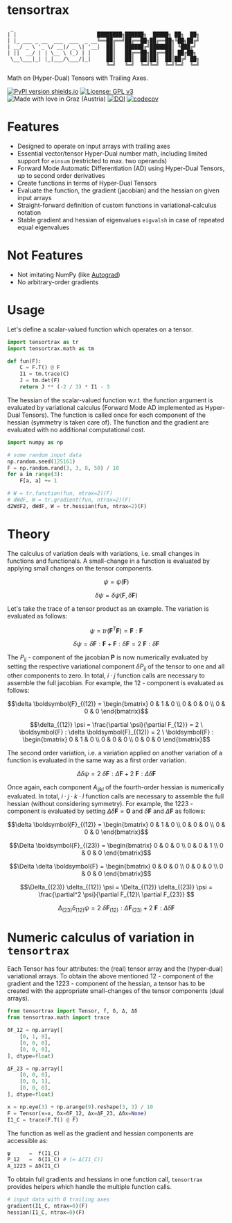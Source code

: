 # tensortrax

```
 _                            
| |                          ████████╗██████╗  █████╗ ██╗  ██╗
| |_ ___ _ __  ___  ___  _ __╚══██╔══╝██╔══██╗██╔══██╗╚██╗██╔╝
| __/ _ \ '_ \/ __|/ _ \| '__|  ██║   ██████╔╝███████║ ╚███╔╝ 
| ||  __/ | | \__ \ (_) | |     ██║   ██╔══██╗██╔══██║ ██╔██╗ 
 \__\___|_| |_|___/\___/|_|     ██║   ██║  ██║██║  ██║██╔╝ ██╗
                                ╚═╝   ╚═╝  ╚═╝╚═╝  ╚═╝╚═╝  ╚═╝  
```

Math on (Hyper-Dual) Tensors with Trailing Axes.

[![PyPI version shields.io](https://img.shields.io/pypi/v/tensortrax.svg)](https://pypi.python.org/pypi/tensortrax/) [![License: GPL v3](https://img.shields.io/badge/License-GPLv3-blue.svg)](https://www.gnu.org/licenses/gpl-3.0) ![Made with love in Graz (Austria)](https://img.shields.io/badge/Made%20with%20%E2%9D%A4%EF%B8%8F%20in-Graz%20(Austria)-0c674a) [![DOI](https://zenodo.org/badge/570708066.svg)](https://zenodo.org/badge/latestdoi/570708066) [![codecov](https://codecov.io/github/adtzlr/tensortrax/branch/main/graph/badge.svg?token=7DTH0HKYO9)](https://codecov.io/github/adtzlr/tensortrax)

# Features
- Designed to operate on input arrays with trailing axes
- Essential vector/tensor Hyper-Dual number math, including limited support for `einsum` (restricted to max. two operands)
- Forward Mode Automatic Differentiation (AD) using Hyper-Dual Tensors, up to second order derivatives
- Create functions in terms of Hyper-Dual Tensors
- Evaluate the function, the gradient (jacobian) and the hessian on given input arrays
- Straight-forward definition of custom functions in variational-calculus notation
- Stable gradient and hessian of eigenvalues `eigvalsh` in case of repeated equal eigenvalues

# Not Features
- Not imitating NumPy (like [Autograd](https://github.com/HIPS/autograd))
- No arbitrary-order gradients

# Usage
Let's define a scalar-valued function which operates on a tensor.

```python
import tensortrax as tr
import tensortrax.math as tm

def fun(F):
    C = F.T() @ F
    I1 = tm.trace(C)
    J = tm.det(F)
    return J ** (-2 / 3) * I1 - 3
```

The hessian of the scalar-valued function w.r.t. the function argument is evaluated by variational calculus (Forward Mode AD implemented as Hyper-Dual Tensors). The function is called once for each component of the hessian (symmetry is taken care of). The function and the gradient are evaluated with no additional computational cost. 

```python
import numpy as np

# some random input data
np.random.seed(125161)
F = np.random.rand(3, 3, 8, 50) / 10
for a in range(3):
    F[a, a] += 1

# W = tr.function(fun, ntrax=2)(F)
# dWdF, W = tr.gradient(fun, ntrax=2)(F)
d2WdF2, dWdF, W = tr.hessian(fun, ntrax=2)(F)
```

# Theory
The calculus of variation deals with variations, i.e. small changes in functions and functionals. A small-change in a function is evaluated by applying small changes on the tensor components.

```math
\psi = \psi(\boldsymbol{F})
```

```math
\delta \psi = \delta \psi(\boldsymbol{F}, \delta \boldsymbol{F})
```

Let's take the trace of a tensor product as an example. The variation is evaluated as follows:

```math
\psi = tr(\boldsymbol{F}^T \boldsymbol{F}) = \boldsymbol{F} : \boldsymbol{F}
```

```math
\delta \psi = \delta \boldsymbol{F} : \boldsymbol{F} + \boldsymbol{F} : \delta \boldsymbol{F} = 2 \ \boldsymbol{F} : \delta \boldsymbol{F}
```

The $P_{ij}$ - component of the jacobian $\boldsymbol{P}$ is now numerically evaluated by setting the respective variational component $\delta P_{ij}$ of the tensor to one and all other components to zero. In total, $i \cdot j$ function calls are necessary to assemble the full jacobian. For example, the $12$ - component is evaluated as follows:

```math
\delta \boldsymbol{F}_{(12)} = \begin{bmatrix} 0 & 1 & 0 \\ 0 & 0 & 0 \\ 0 & 0 & 0 \end{bmatrix}
```

```math
\delta_{(12)} \psi = \frac{\partial \psi}{\partial F_{12}} = 2 \ \boldsymbol{F} : \delta \boldsymbol{F}_{(12)} = 2 \ \boldsymbol{F} : \begin{bmatrix} 0 & 1 & 0 \\ 0 & 0 & 0 \\ 0 & 0 & 0 \end{bmatrix}
```

The second order variation, i.e. a variation applied on another variation of a function is evaluated in the same way as a first order variation.

```math
\Delta \delta \psi = 2 \ \delta \boldsymbol{F} : \Delta \boldsymbol{F} + 2 \ \boldsymbol{F} : \Delta \delta \boldsymbol{F}
```

Once again, each component $A_{ijkl}$ of the fourth-order hessian is numerically evaluated. In total, $i \cdot j \cdot k \cdot l$ function calls are necessary to assemble the full hessian (without considering symmetry). For example, the $1223$ - component is evaluated by setting $\Delta \delta \boldsymbol{F} = \boldsymbol{0}$ and $\delta \boldsymbol{F}$ and $\Delta \boldsymbol{F}$ as follows:

```math
\delta \boldsymbol{F}_{(12)} = \begin{bmatrix} 0 & 1 & 0 \\ 0 & 0 & 0 \\ 0 & 0 & 0 \end{bmatrix}
```

```math
\Delta \boldsymbol{F}_{(23)} = \begin{bmatrix} 0 & 0 & 0 \\ 0 & 0 & 1 \\ 0 & 0 & 0 \end{bmatrix}
```

```math
\Delta \delta \boldsymbol{F} = \begin{bmatrix} 0 & 0 & 0 \\ 0 & 0 & 0 \\ 0 & 0 & 0 \end{bmatrix}
```

```math
\Delta_{(23)} \delta_{(12)} \psi = \Delta_{(12)} \delta_{(23)} \psi = \frac{\partial^2 \psi}{\partial F_{12}\ \partial F_{23}} 
```

```math
\Delta_{(23)} \delta_{(12)} \psi = 2 \ \delta \boldsymbol{F}_{(12)} : \Delta \boldsymbol{F}_{(23)} + 2 \ \boldsymbol{F} : \Delta \delta \boldsymbol{F}
```

# Numeric calculus of variation in `tensortrax`
Each Tensor has four attributes: the (real) tensor array and the (hyper-dual) variational arrays. To obtain the above mentioned $12$ - component of the gradient and the $1223$ - component of the hessian, a tensor has to be created with the appropriate small-changes of the tensor components (dual arrays).

```python
from tensortrax import Tensor, f, δ, Δ, Δδ
from tensortrax.math import trace

δF_12 = np.array([
    [0, 1, 0], 
    [0, 0, 0], 
    [0, 0, 0],
], dtype=float)

ΔF_23 = np.array([
    [0, 0, 0], 
    [0, 0, 1], 
    [0, 0, 0],
], dtype=float)

x = np.eye(3) + np.arange(9).reshape(3, 3) / 10
F = Tensor(x=x, δx=δF_12, Δx=ΔF_23, Δδx=None)
I1_C = trace(F.T() @ F)
```

The function as well as the gradient and hessian components are accessible as:

```python
ψ      =  f(I1_C)
P_12   =  δ(I1_C) # (= Δ(I1_C))
A_1223 = Δδ(I1_C)
```

To obtain full gradients and hessians in one function call, `tensortrax` provides helpers which handle the multiple function calls.

```python
# input data with 0 trailing axes
gradient(I1_C, ntrax=0)(F)
hessian(I1_C, ntrax=0)(F)
```
